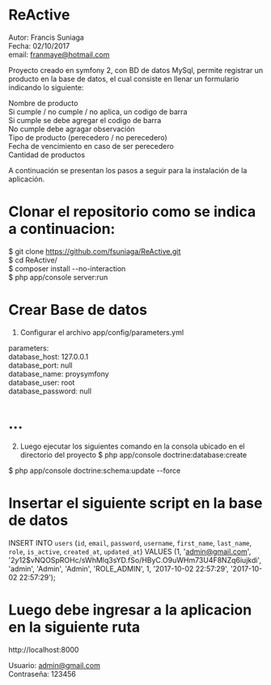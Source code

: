 ReActive
============

Autor: Francis Suniaga <br>
Fecha: 02/10/2017 <br>
email: franmaye@hotmail.com

Proyecto creado en symfony 2, con BD de datos MySql, permite registrar un producto en la base de datos, el cual consiste en llenar un formulario indicando lo siguiente: <br>

Nombre de producto <br>
Si cumple / no cumple / no aplica, un codigo de barra <br>
Si cumple se debe agregar el codigo de barra <br>
No cumple debe agragar observación <br>
Tipo de producto (perecedero / no perecedero) <br>
Fecha de vencimiento en caso de ser perecedero <br>
Cantidad de productos <br>



A continuación se presentan los pasos a seguir para la instalación de la aplicación. <br>

Clonar el repositorio como se indica a continuacion:
===================================================
$ git clone https://github.com/fsuniaga/ReActive.git <br>
$ cd ReActive/ <br>
$ composer install --no-interaction <br>
$ php app/console server:run <br>


Crear Base de datos
=======================
1. Configurar el archivo app/config/parameters.yml  

parameters: <br> 
    database_host: 127.0.0.1 <br> 
    database_port: null <br> 
    database_name: proysymfony <br> 
    database_user: root <br> 
    database_password: null <br> 
    
# ...

2. Luego ejecutar los siguientes comando en la consola ubicado en el directorio del proyecto
$ php app/console doctrine:database:create <br> 

$ php app/console doctrine:schema:update --force <br> 

Insertar el siguiente script en la base de datos 
=================================================

INSERT INTO `users` (`id`, `email`, `password`, `username`, `first_name`, `last_name`, `role`, `is_active`, `created_at`, `updated_at`) VALUES
(1, 'admin@gmail.com', '$2y$12$vNQOSpROHc/sWhMlq3sYD.fSo/HByC.O9uWHm73U4F8NZq6iujkdi', 'admin', 'Admin', 'Admin', 'ROLE_ADMIN', 1, '2017-10-02 22:57:29', '2017-10-02 22:57:29'); <br>


Luego debe ingresar a la aplicacion en la siguiente ruta
=======================================================
http://localhost:8000 <br>

Usuario: admin@gmail.com <br>
Contraseña: 123456 <br>
